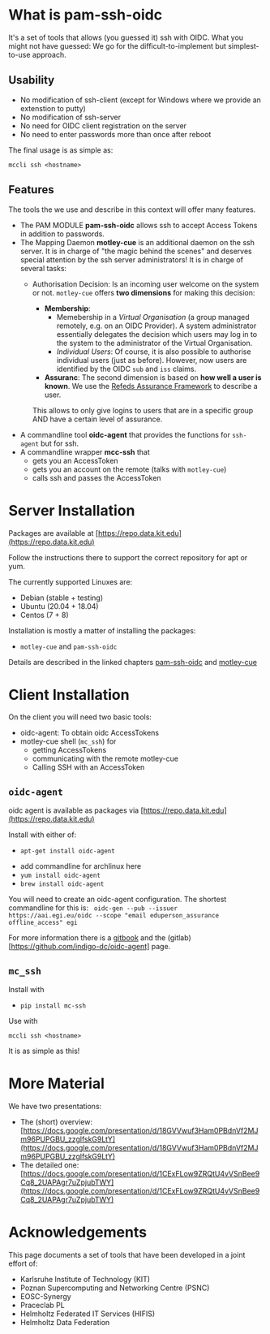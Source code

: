 # What is pam-ssh-oidc

It's a set of tools that allows (you guessed it) ssh with OIDC. What you
might not have guessed: We go for the difficult-to-implement but
simplest-to-use approach.

## Usability

- No modification of ssh-client (except for Windows where we provide an extenstion to putty)
- No modification of ssh-server
- No need for OIDC client registration on the server
- No need to enter passwords more than once after reboot

The final usage is as simple as:
```
mccli ssh <hostname>
```

## Features
The tools the we use and describe in this context will offer many
features.

- The PAM MODULE **pam-ssh-oidc** allows ssh to accept Access Tokens in
    addition to passwords.
- The Mapping Daemon **motley-cue** is an additional daemon on the ssh
    server. It is in charge of "the magic behind the scenes" and deserves
    special attention by the ssh server administrators! It is in charge of
    several tasks:
    - Authorisation Decision: Is an incoming user welcome on the system or
        not. `motley-cue` offers **two dimensions** for making this decision:
        - **Membership**: 
            - Memebership in a *Virtual Organisation* (a
                group managed remotely, e.g. on an OIDC Provider). A system
                administrator essentially delegates the decision which users
                may log in to the system to the administrator of the Virtual
                Organisation.
            - *Individual Users*: Of course, it is also possible to authorise
                individual users (just as before). However, now users are
                identified by the OIDC `sub` and `iss` claims.
        - **Assuranc**: The second dimension is based on **how well a user
            is known**. We use the [Refeds Assurance
            Framework](https://refeds.org/assurance) to describe a user.
            
        This allows to only give logins to users that are in a
        specific group AND have a certain level of assurance.
- A commandline tool **oidc-agent** that provides the functions for
`ssh-agent` but for ssh.
- A commandline wrapper **mcc-ssh** that 
    - gets you an AccessToken
    - gets you an account on the remote (talks with `motley-cue`)
    - calls ssh and passes the AccessToken


# Server Installation

Packages are available at [https://repo.data.kit.edu](https://repo.data.kit.edu)

Follow the instructions there to support the correct repository for apt or yum.

The currently supported Linuxes are:
- Debian (stable + testing)
- Ubuntu (20.04 + 18.04)
- Centos (7 + 8)

Installation is mostly a matter of installing the packages:
- `motley-cue` and `pam-ssh-oidc`

Details are described in the linked chapters
[pam-ssh-oidc](pam-ssh-oidc.md) and [motley-cue](motley-cue.md)


# Client Installation

On the client you will need two basic tools:

- oidc-agent: To obtain oidc AccessTokens
- motley-cue shell (`mc_ssh`) for 
    - getting AccessTokens
    - communicating with the remote motley-cue
    - Calling SSH with an AccessToken


## `oidc-agent`
oidc agent is available as packages via [https://repo.data.kit.edu](https://repo.data.kit.edu)

Install with either of:
- `apt-get install oidc-agent`
<!--FIXME-->
- add commandline for archlinux here
- `yum install oidc-agent`
- `brew install oidc-agent`
    
You will need to create an oidc-agent configuration. The shortest commandline for this is:
` oidc-gen --pub --issuer https://aai.egi.eu/oidc --scope "email eduperson_assurance offline_access" egi`

For more information there is a [gitbook](https://indigo-dc.gitbooks.io/oidc-agent) and the
(gitlab)[https://github.com/indigo-dc/oidc-agent] page.

## `mc_ssh`

Install with

- `pip install mc-ssh`

Use with 

`mccli ssh <hostname>`

It is as simple as this!

# More Material

We have two presentations:
- The (short) overview: [https://docs.google.com/presentation/d/18GVVwuf3Ham0PBdnVf2MJm96PUPGBU_zzglfskG9LtY](https://docs.google.com/presentation/d/18GVVwuf3Ham0PBdnVf2MJm96PUPGBU_zzglfskG9LtY)
- The detailed one: [https://docs.google.com/presentation/d/1CExFLow9ZRQtU4vVSnBee9Cq8_2UAPAgr7uZpjubTWY](https://docs.google.com/presentation/d/1CExFLow9ZRQtU4vVSnBee9Cq8_2UAPAgr7uZpjubTWY)

# Acknowledgements

This page documents a set of tools that have been developed in a joint
effort of:
- Karlsruhe Institute of Technology (KIT)
- Poznan Supercomputing and Networking Centre (PSNC)
- EOSC-Synergy
- Praceclab PL
- Helmholtz Federated IT Services (HIFIS)
- Helmholtz Data Federation
